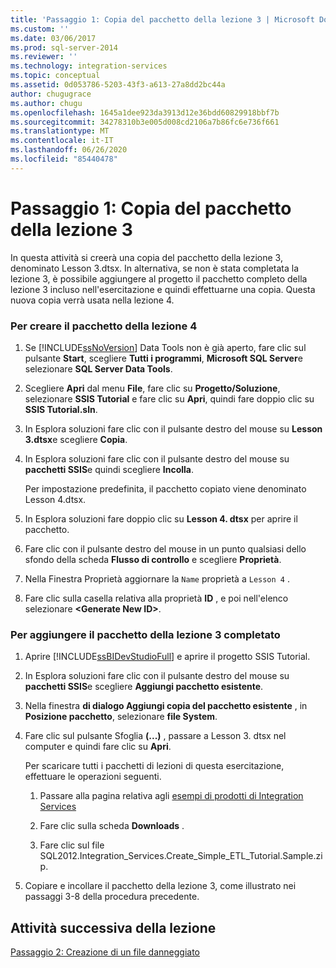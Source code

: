 ```yaml
---
title: 'Passaggio 1: Copia del pacchetto della lezione 3 | Microsoft Docs'
ms.custom: ''
ms.date: 03/06/2017
ms.prod: sql-server-2014
ms.reviewer: ''
ms.technology: integration-services
ms.topic: conceptual
ms.assetid: 0d053786-5203-43f3-a613-27a8dd2bc44a
author: chugugrace
ms.author: chugu
ms.openlocfilehash: 1645a1dee923da3913d12e36bdd60829918bbf7b
ms.sourcegitcommit: 34278310b3e005d008cd2106a7b86fc6e736f661
ms.translationtype: MT
ms.contentlocale: it-IT
ms.lasthandoff: 06/26/2020
ms.locfileid: "85440478"
---
```

# <a name="step-1-copying-the-lesson-3-package"></a>Passaggio 1: Copia del pacchetto della lezione 3
  In questa attività si creerà una copia del pacchetto della lezione 3, denominato Lesson 3.dtsx. In alternativa, se non è stata completata la lezione 3, è possibile aggiungere al progetto il pacchetto completo della lezione 3 incluso nell'esercitazione e quindi effettuarne una copia. Questa nuova copia verrà usata nella lezione 4.  
  
### <a name="to-create-the-lesson-4-package"></a>Per creare il pacchetto della lezione 4  
  
1.  Se [!INCLUDE[ssNoVersion](../includes/ssnoversion-md.md)] Data Tools non è già aperto, fare clic sul pulsante **Start**, scegliere **Tutti i programmi**, **Microsoft SQL Server**e selezionare **SQL Server Data Tools**.  
  
2.  Scegliere **Apri** dal menu **File**, fare clic su **Progetto/Soluzione**, selezionare **SSIS Tutorial** e fare clic su **Apri**, quindi fare doppio clic su **SSIS Tutorial.sln**.  
  
3.  In Esplora soluzioni fare clic con il pulsante destro del mouse su **Lesson 3.dtsx**e scegliere **Copia**.  
  
4.  In Esplora soluzioni fare clic con il pulsante destro del mouse su **pacchetti SSIS**e quindi scegliere **Incolla**.  
  
     Per impostazione predefinita, il pacchetto copiato viene denominato Lesson 4.dtsx.  
  
5.  In Esplora soluzioni fare doppio clic su **Lesson 4. dtsx** per aprire il pacchetto.  
  
6.  Fare clic con il pulsante destro del mouse in un punto qualsiasi dello sfondo della scheda **Flusso di controllo** e scegliere **Proprietà**.  
  
7.  Nella Finestra Proprietà aggiornare la `Name` proprietà a `Lesson 4` .  
  
8.  Fare clic sulla casella relativa alla proprietà **ID** , e poi nell'elenco selezionare **\<Generate New ID>**.  
  
### <a name="to-add-the-completed-lesson-3-package"></a>Per aggiungere il pacchetto della lezione 3 completato  
  
1.  Aprire [!INCLUDE[ssBIDevStudioFull](../includes/ssbidevstudiofull-md.md)] e aprire il progetto SSIS Tutorial.  
  
2.  In Esplora soluzioni fare clic con il pulsante destro del mouse su **pacchetti SSIS**e scegliere **Aggiungi pacchetto esistente**.  
  
3.  Nella finestra **di dialogo Aggiungi copia del pacchetto esistente** , in **Posizione pacchetto**, selezionare **file System**.  
  
4.  Fare clic sul pulsante Sfoglia **(...)** , passare a Lesson 3. dtsx nel computer e quindi fare clic su **Apri**.  
  
     Per scaricare tutti i pacchetti di lezioni di questa esercitazione, effettuare le operazioni seguenti.  
  
    1.  Passare alla pagina relativa agli [esempi di prodotti di Integration Services](https://go.microsoft.com/fwlink/?LinkId=275027)  
  
    2.  Fare clic sulla scheda **Downloads** .  
  
    3.  Fare clic sul file SQL2012.Integration_Services.Create_Simple_ETL_Tutorial.Sample.zip.  
  
5.  Copiare e incollare il pacchetto della lezione 3, come illustrato nei passaggi 3-8 della procedura precedente.  
  
## <a name="next-task-in-lesson"></a>Attività successiva della lezione  
 [Passaggio 2: Creazione di un file danneggiato](lesson-4-2-creating-a-corrupted-file.md)  
  
  
